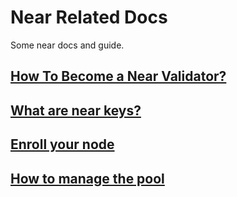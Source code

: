 # Near Related Docs

Some near docs and guide.

## [How To Become a Near Validator?](./create-validator.md)
## [What are near keys?](./explain-near-keys.md)
## [Enroll your node](./enroll-your-node.md)
## [How to manage the pool](./manage-the-pool.md)
